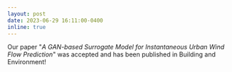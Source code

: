```yaml
---
layout: post
date: 2023-06-29 16:11:00-0400
inline: true
---
```


Our paper "*A GAN-based Surrogate Model for Instantaneous Urban Wind Flow Prediction*" was accepted and has been published in Building and Environment!

